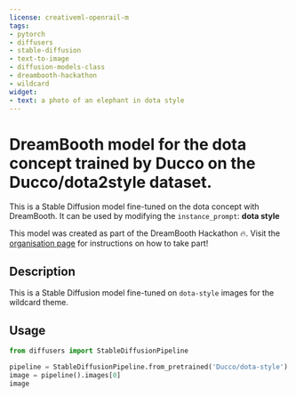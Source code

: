 ```yaml
---
license: creativeml-openrail-m
tags:
- pytorch
- diffusers
- stable-diffusion
- text-to-image
- diffusion-models-class
- dreambooth-hackathon
- wildcard
widget:
- text: a photo of an elephant in dota style
---
```


# DreamBooth model for the dota concept trained by Ducco on the Ducco/dota2style dataset.

This is a Stable Diffusion model fine-tuned on the dota concept with DreamBooth. It can be used by modifying the `instance_prompt`: **dota style**

This model was created as part of the DreamBooth Hackathon 🔥. Visit the [organisation page](https://huggingface.co/dreambooth-hackathon) for instructions on how to take part!

## Description


This is a Stable Diffusion model fine-tuned on `dota-style` images for the wildcard theme.


## Usage

```python
from diffusers import StableDiffusionPipeline

pipeline = StableDiffusionPipeline.from_pretrained('Ducco/dota-style')
image = pipeline().images[0]
image
```
